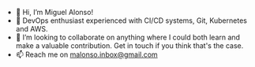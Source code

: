 - 👋 Hi, I’m Miguel Alonso!
- 🌱 DevOps enthusiast experienced with CI/CD systems, Git, Kubernetes and AWS.
- 💞️ I’m looking to collaborate on anything where I could both learn and make a valuable contribution. Get in touch if you think that's the case.
- 📫 Reach me on malonso.inbox@gmail.com

<!---
alonso-m/alonso-m is a ✨ special ✨ repository because its `README.md` (this file) appears on your GitHub profile.
You can click the Preview link to take a look at your changes.
--->
